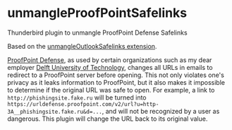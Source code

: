 # unmangleProofPointSafelinks

Thunderbird plugin to unmangle ProofPoint Defense Safelinks

Based on the [unmangleOutlookSafelinks extension](https://github.com/phavekes/unmangleOutlookSafelinks).

[ProofPoint Defense](https://www.proofpoint.com/us/products/email-fraud-defense), as used by certain organizations such as my dear employer [Delft University of Technology](https://www.tudelft.nl), changes all URLs in emails to redirect to a ProofPoint server before opening.
This not only violates one's privacy as it leaks information to ProofPoint, but it also makes it impossible to determine if the original URL was safe to open.
For example, a link to `http://phishingsite.fake.ru` will be turned into `https://urldefense.proofpoint.com/v2/url?u=http-3A__phishingsite.fake.ru&d=...`, and will not be recognized by a user as dangerous.
This plugin will change the URL back to its original value.
